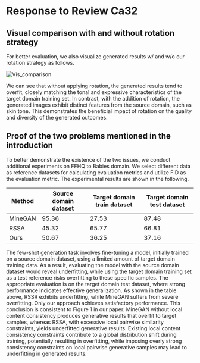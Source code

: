 # Response to Review Ca32


## Visual comparison with and without rotation strategy

For better evaluation, we also visualize generated results w/ and w/o our rotation strategy as follows. 

![Vis_comparison](5.png)

We can see that without applying rotation, the generated results tend to overfit, closely matching the tonal and expressive characteristics of the target domain training set. In contrast, with the addition of rotation, the generated images exhibit distinct features from the source domain, such as skin tone. This demonstrates the beneficial impact of rotation on the quality and diversity of the generated outcomes.


## Proof of the two problems mentioned in the introduction

To better demonstrate the existence of the two issues, we conduct additional experiments on FFHQ to Babies domain. We select different data as reference datasets for calculating evaluation metrics and utilize FID as the evaluation metric. The experimental results are shown in the following.

| Method  | Source domain dataset | Target domain train dataset | Target domain test dataset |
|---------|-----------------------|-----------------------------|----------------------------|
| MineGAN | 95.36                 | 27.53                       | 87.48                      |
| RSSA    | 45.32                 | 65.77                       | 66.81                      |
| Ours    | 50.67                 | 36.25                       | 37.16                      |


The few-shot generation task involves fine-tuning a model, initially trained on a source domain dataset, using a limited amount of target domain training data. As a result, evaluating the model with the source domain dataset would reveal underfitting, while using the target domain training set as a test reference risks overfitting to these specific samples. The appropriate evaluation is on the target domain test dataset, where strong performance indicates effective generalization. As shown in the table above, RSSR exhibits underfitting, while MineGAN suffers from severe overfitting. Only our approach achieves satisfactory performance. This conclusion is consistent to Figure 1 in our paper. MineGAN without local content consistency produces generative results that overfit to target samples, whereas RSSA, with excessive local pairwise similarity constraints, yields underfitted generative results. Existing local content consistency constraints contribute to a global distribution shift during training, potentially resulting in overfitting, while imposing overly strong consistency constraints on local pairwise generative samples may lead to underfitting in generated results.



